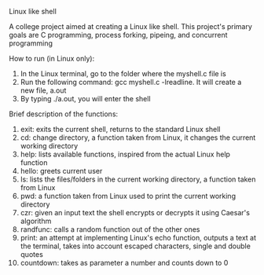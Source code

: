 Linux like shell

A college project aimed at creating a Linux like shell. This project's primary goals are C programming, process forking, pipeing, and concurrent programming

How to run (in Linux only):
1) In the Linux terminal, go to the folder where the myshell.c file is
2) Run the following command: gcc myshell.c -lreadline. It will create a new file, a.out
3) By typing ./a.out, you will enter the shell

Brief description of the functions:
1) exit: exits the current shell, returns to the standard Linux shell
2) cd: change directory, a function taken from Linux, it changes the current working directory
3) help: lists available functions, inspired from the actual Linux help function
4) hello: greets current user
5) ls: lists the files/folders in the current working directory, a function taken from Linux
6) pwd: a function taken from Linux used to print the current working directory
7) czr: given an input text the shell encrypts or decrypts it using Caesar's algorithm
8) randfunc: calls a random function out of the other ones
9) print: an attempt at implementing Linux's echo function, outputs a text at the terminal, takes into account escaped characters, single and double quotes
10) countdown: takes as parameter a number and counts down to 0